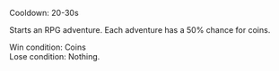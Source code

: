 Cooldown: 20-30s

Starts an RPG adventure. Each adventure has a 50% chance for coins.

Win condition: Coins <br />
Lose condition: Nothing.